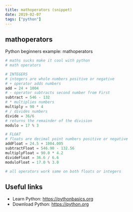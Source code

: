 ```yaml
---
title: mathoperators (snippet)
date: 2019-02-07
tags: ["python"]
---
```


## mathoperators

Python beginners example: mathoperators

```python
# maths sucks make it cool with python
# math operators

# INTEGERS
# integers are whole numbers positive or negative
# + operator adds numbers
add = 24 + 1004
# - operator subtracts second number from First
subtract = 546 - 132
# * multiplies numbers
multiply = 90 * 4
# / divides numbers
divide = 36/6
# returns the remainder of the division
modulo = 17 % 3

# FLOAT
# floats are decimal point numbers positive or negative
addFloat = 24.5 + 1004.005
subtractFloat = 546.90 - 132.56
multiplyFloat = 90.0 * 4.2
divideFloat = 36.6 / 6.6
moduloFloat = 17.0 % 3.0

# all operators work same on both floats or integers


```

## Useful links

- Learn Python: https://pythonbasics.org
- Download Python: https://python.org
